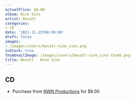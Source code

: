 ```yaml
---
actualPrice: $8.00
album: Nine Sins
artist: Besatt
categories:
- CD
date: '2021-11-25T06:08:06'
draft: false
images:
- /images/covers/besatt-nine_sins.png
inStock: true
thumbnailImage: /images/covers/besatt-nine_sins-thumb.png
title: Besatt - Nine Sins
---
```


## CD
* Purchase from [NWN Productions](http://shop.nwnprod.com/index.php?route=product/product&path=93&product_id=19158&sort=pd.name&order=ASC) for $8.00
